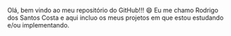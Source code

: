 Olá, bem vindo ao meu repositório do GitHub!!! 😄
Eu me chamo Rodrigo dos Santos Costa e aqui incluo os meus projetos em que estou estudando e/ou implementando.
